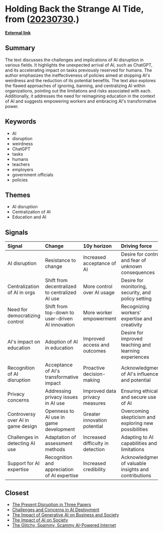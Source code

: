 # __Holding Back the Strange AI Tide__, from ([20230730](https://kghosh.substack.com/p/20230730).)

__[External link](https://www.oneusefulthing.org/p/on-holding-back-the-strange-ai-tide?utm_source=substack&utm_medium=email)__



## Summary

The text discusses the challenges and implications of AI disruption in various fields. It highlights the unexpected arrival of AI, such as ChatGPT, and its accelerating impact on tasks previously reserved for humans. The author emphasizes the ineffectiveness of policies aimed at stopping AI's weirdness and the reduction of its potential benefits. The text also explores the flawed approaches of ignoring, banning, and centralizing AI within organizations, pointing out the limitations and risks associated with each. Additionally, it addresses the need for reimagining education in the context of AI and suggests empowering workers and embracing AI's transformative power.

## Keywords

* AI
* disruption
* weirdness
* ChatGPT
* tasks
* humans
* teachers
* employers
* government officials
* policies

## Themes

* AI disruption
* Centralization of AI
* Education and AI

## Signals

| Signal                             | Change                                           | 10y horizon                       | Driving force                                         |
|:-----------------------------------|:-------------------------------------------------|:----------------------------------|:------------------------------------------------------|
| AI disruption                      | Resistance to change                             | Increased acceptance of AI        | Desire for control and fear of unknown consequences   |
| Centralization of AI in orgs       | Shift from decentralized to centralized AI use   | More control over AI usage        | Desire for monitoring, security, and policy setting   |
| Need for democratizing control     | Shift from top-down to user-driven AI innovation | More worker empowerment           | Recognizing workers' expertise and creativity         |
| AI's impact on education           | Adoption of AI in education                      | Improved access and outcomes      | Desire for improved teaching and learning experiences |
| Recognition of AI disruption       | Acceptance of AI's transformative impact         | Proactive decision-making         | Acknowledgment of AI's influence and potential        |
| Privacy concerns                   | Addressing privacy issues in AI use              | Improved data privacy measures    | Ensuring ethical and secure use of AI                 |
| Controversy over AI in game design | Openness to AI use in game development           | Greater innovation potential      | Overcoming skepticism and exploring new possibilities |
| Challenges in detecting AI use     | Adaptation of assessment methods                 | Increased difficulty in detection | Adapting to AI capabilities and limitations           |
| Support for AI expertise           | Recognition and appreciation of AI expertise     | Increased credibility             | Acknowledgment of valuable insights and contributions |

## Closest

* [The Present Disruption in Three Papers](94d394815efcbfc0c511314514e02f9a)
* [Challenges and Concerns in AI Deployment](382e9ebc1e518ee49e541da1e6b5f8af)
* [The Impact of Generative AI on Business and Society](aa811fcb765939e9ead9542accd38a5b)
* [The Impact of AI on Society](87709d0e31dee725ec1f54b7f4facbc4)
* [The Glitchy, Spammy, Scammy AI-Powered Internet](b30a4282af9e53ca673438a8223d9525)